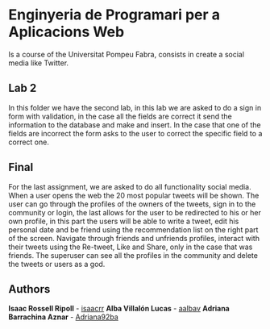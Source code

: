 # Enginyeria de Programari per a Aplicacions Web

Is a course of the Universitat Pompeu Fabra, consists in create a social media like Twitter.

## Lab 2

In this folder we have the second lab, in this lab we are asked to do a sign in form with validation, in the case all the fields are correct it send the information to the database and make and insert. In the case that one of the fields are incorrect the form asks to the user to correct the specific field to a correct one.

## Final

For the last assignment, we are asked to do all functionality social media. When a user opens the web the 20 most popular tweets will be shown. The user can go through the profiles of the owners of the tweets, sign in to the community or login, the last allows for the user to be redirected to his or her own profile, in this part the users will be able to write a tweet, edit his personal date and be friend using the recommendation list on the right part of the screen. Navigate through friends and unfriends profiles, interact with their tweets using the Re-tweet, Like and Share, only in the case that was friends. The superuser can see all the profiles in the community and delete the tweets or users as a god.

## Authors

**Isaac Rossell Ripoll** - [isaacrr](https://github.com/isaacrr)
**Alba Villalón Lucas** - [aalbav](https://github.com/aalbav)
**Adriana Barrachina Aznar** - [Adriana92ba](https://github.com/Adriana92ba)
